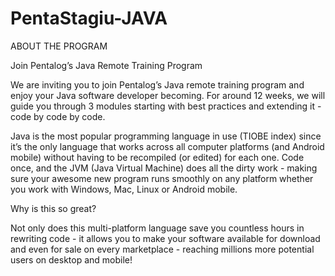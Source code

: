 # PentaStagiu-JAVA
ABOUT THE PROGRAM

Join Pentalog’s Java Remote Training Program

We are inviting you to join Pentalog’s Java remote training program and enjoy your Java software developer becoming. For around 12 weeks, we will guide you through 3 modules starting with best practices and extending it - code by code by code.

Java is the most popular programming language in use (TIOBE index) since it’s the only language that works across all computer platforms (and Android mobile) without having to be recompiled (or edited) for each one. Code once, and the JVM (Java Virtual Machine) does all the dirty work - making sure your awesome new program runs smoothly on any platform whether you work with Windows, Mac, Linux or Android mobile.

Why is this so great?

Not only does this multi-platform language save you countless hours in rewriting code - it allows you to make your software available for download and even for sale on every marketplace - reaching millions more potential users on desktop and mobile!
